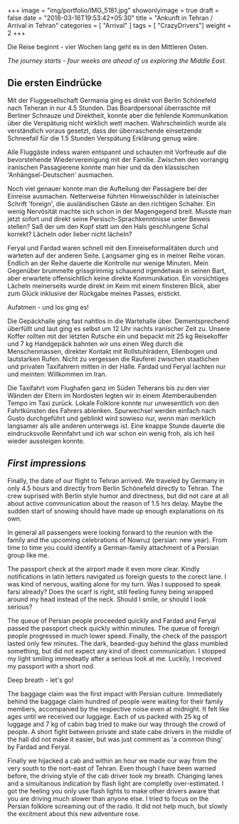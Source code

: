 +++
image = "img/portfolio/IMG_5181.jpg"
showonlyimage = true
draft = false
date = "2018-03-16T19:53:42+05:30"
title = "Ankunft in Tehran / Arrival in Tehran"
categories = [ "Arrival" ]
tags = [ "CrazyDrivers"]
weight = 2
+++

Die Reise beginnt - vier Wochen lang geht es in den Mittleren Osten. 

*The journey starts - four weeks are ahead of us exploring the Middle East.*
<!--more-->

## Die ersten Eindrücke

Mit der Fluggesellschaft Germania ging es direkt von Berlin Schönefeld nach Teheran in nur 4.5 Stunden. 
Das Boardpersonal überraschte mit Berliner Schnauze und Direktheit, konnte aber die fehlende Kommunikation über
die Verspätung nicht wirklich wett machen. Wahrscheinlich wurde als verständlich voraus gesetzt, dass der
überraschende einsetzende Schneefall für die 1.5 Stunden Verspätung Erklärung genug wäre. 

Alle Fluggäste indess waren entspannt und schauten mit Vorfreude auf die bevorstehende Wiedervereinigung mit der Familie. Zwischen den vorrangig iranischen Passagierene konnte man hier und da den klassischen 'Anhängsel-Deutschen' ausmachen. 

Noch viel genauer konnte man die Aufteilung der Passagiere bei der Einreise ausmachen. Netterweise führten Hinweisschilder in lateinischer Schrift 'foreign', die ausländischen Gäste an den richtigen Schalter. Ein wenig Nervösität machte sich schon in der Magengegend breit. Musste man jetzt sofort und direkt seine Persisch-Sprachkenntnisse unter Beweis stellen? Saß der um den Kopf statt um den Hals geschlungene Schal korrekt? Lächeln oder lieber nicht lächeln?

Feryal und Fardad waren schnell mit den Einreiseformalitäten durch und warteten auf der anderen Seite. Langsamer ging es in meiner Reihe voran. Endlich an der Reihe dauerte die Kontrolle nur wenige Minuten. Mein Gegenüber brummelte grissgrimmig schauend irgendetwas in seinen Bart, aber erwartete offensichtlich keine direkte Kommunikation. Ein vorsichtiges Lächeln meinerseits wurde direkt im Keim mit einem finsteren Blick, aber zum Glück inklusive der Rückgabe meines Passes, erstickt. 

Aufatmen - und los ging es!

Die Gepäckhalle ging fast nahtlos in die Wartehalle über. Dementsprechend überfüllt und laut ging es selbst um 12 Uhr nachts iranischer Zeit zu. Unsere Koffer rollten mit der letzten Rutsche ein und bepackt mit 25 kg Reisekoffer und 7 kg Handgepäck bahnten wir uns einen Weg durch die Menschenmassen, direkter Kontakt mit Rollstuhlrädern, Ellenbogen und lautstarken Rufen. Nicht zu vergessen die Rauferei zwischen staatlichen und privaten Taxifahrern mitten in der Halle. Fardad und Feryal lachten nur und meinten: Willkommen im Iran.

Die Taxifahrt vom Flughafen ganz im Süden Teherans bis zu den vier Wänden der Eltern im Nordosten legten wir in einem Atemberaubenden Tempo im Taxi zurück. Lokale Folklore konnte nur unwesentlich von den Fahrtkünsten des Fahrers ablenken. Spurwechsel werden einfach nach Gusto durchgeführt und geblinkt wird sowieso nur, wenn man merklich langsamer als alle anderen unterwegs ist. Eine knappe Stunde dauerte die eindrucksvolle Rennfahrt und ich war schon ein wenig froh, als ich heil wieder aussteigen konnte.



## *First impressions*

Finally, the date of our flight to Tehran arrived. We traveled by Germany in only 4.5 hours and directly from Berlin Schönefeld directly to Tehran. The crew suprised with Berlin style humor and directness, but did not care at all about active communication about the reason of 1.5 hrs delay. Maybe the sudden start of snowing should have made up enough explanations on its own. 

In general all passengers were looking forward to the reunion with the family and the upcoming celebrations of Nowruz (persian: new year). From time to time you could identify a German-family attachment of a Persian group like me. 

The passport check at the airport made it even more clear. Kindly notifications in latin letters navigated us foreign guests to the corect lane. I was kind of nervous, waiting alone for my turn. Was I supposed to speak farsi already? Does the scarf is right, still feeling funny being wrapped around my head instead of the neck. Should I smile, or should I look serious?

The queue of Persian people proceeded quickly and Fardad and Feryal passed the passport check quickly within minutes. The queue of foreign people progressed in much lower speed. Finally, the check of the passport lasted only few minutes. The dark, bearded-guy behind the glass mumbled something, but did not expect any kind of direct communication. I stopped my light smiling immedeatly after a serious look at me. Luckily, I received my passport with a short nod.

Deep breath - let's go!

The baggage claim was the first impact with Persian culture. Immediately behind the baggage claim hundred of people were waiting for their family members, accompanied by the respective noise even at midnight. It felt like ages until we received our luggage. Each of us packed with 25 kg of luggage and 7 kg of cabin bag tried to make our way through the crowd of people. A short fight between private and state cabe drivers in the middle of the hall did not make it easier, but was just comment as 'a common thing' by Fardad and Feryal.

Finally we hijacked a cab and within an hour we made our way from the very south to the nort-east of Tehran. Even though I have been warned before, the driving style of the cab driver took my breath. Changing lanes and a simultanous indication by flash light are completly over-estimated. I got the feeling you only use flash lights to make other drivers aware that you are driving much slower than anyone else. I tried to focus on the Persian folklore screaming out of the radio. It did not help much, but slowly the excitment about this new adventure rose.



